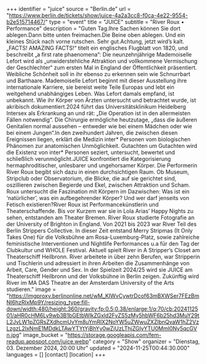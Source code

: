 +++
identifier = "juice"
source = "Berlin.de"
url = "https://www.berlin.de/tickets/show/juice-4a2a3cc8-f0ca-4e22-9554-b2e515714467/"
type = "event"
title = "JUICE"
subtitle = "River Roux • Performance"
description = "Guten Tag.Ihre Sachen können Sie dort ablegen.Dann bitte unten freimachen.Die Beine oben ablegen. Und ein kleines Stück nach vorne rutschen. Sehr gut.Achtung, jetzt wird’s kalt.„FACTS! AMAZING FACTS!“ titelt ein englisches Flugblatt von 1820, und beschreibt „a first rate phaenomena“: Die neunzehnjährige Mademoiselle Lefort wird als „unwiderstehliche Attraktion und vollkommene Vermischung der Geschlechter“ zum ersten Mal in England der Öffentlichkeit präsentiert. Weibliche Schönheit soll in ihr ebenso zu erkennen sein wie Schnurrbart und Barthaare. Mademoiselle Lefort beginnt mit dieser Ausstellung ihre internationale Karriere, sie bereist weite Teile Europas und lebt ein weitgehend unabhängiges Leben. Was Lefort damals empfand, ist unbekannt. Wie ihr Körper von Ärzten untersucht und betrachtet wurde, ist akribisch dokumentiert.2024 führt das Universitätsklinikum Heidelberg Intersex als Erkrankung an und rät: „Die Operation ist in den allermeisten Fällen notwendig“. Die Chirurgie ermögliche heutzutage, „dass die äußeren Genitalien normal aussehen – entweder wie bei einem Mädchen oder wie bei einem Jungen“.In den zweihundert Jahren, die zwischen diesen Ereignissen liegen, erklärt die Medizin inter* Personen vom biologischen Phänomen zur anatomischen Unmöglichkeit. Gutachten um Gutachten wird die Existenz von inter* Personen seziert, untersucht, bewertet und schließlich verunmöglicht.JUICE konfrontiert die Kategorisierung hermaphroditischer, unlesbarer und ungehorsamer Körper. Die Performerin River Roux begibt sich dazu in einen durchsichtigen Raum. Ob Museum, Stripclub oder Observatorium, die Blicke, die auf sie gerichtet sind, oszillieren zwischen Begierde und Ekel, zwischen Attraktion und Scham. Roux untersucht die Faszination mit Körpern im Dazwischen: Was ist ein ‘natürlicher’, was ein aufbegehrender Körper? Und wer darf jenseits von Fetisch existieren?River Roux ist Performancekünstlerin und Theaterschaffende. Bis vor Kurzem war sie in Lola Arias’ Happy Nights zu sehen, entstanden am Theater Bremen. River Roux studierte Fotografie an der University of Brighton in England. Von 2021 bis 2023 war River Teil des Berlin Strippers Collective. In dieser Zeit entstand Merry Stripmas (It Only Takes One) für die Volksbühne am Rosa-Luxemburg-Platz, sowie zahlreiche feministische Interventionen und Nightlife Performances u.a für den Tag der Clubkultur und WHOLE Festival. Aktuell spielt River in A Stripper‘s Closet am Theaterschiff Heilbronn. River arbeitete in über zehn Berufen, war Stripperin und Tischlerin und adressiert in ihren Arbeiten die Zusammenhänge von Arbeit, Care, Gender und Sex. In der Spielzeit 2024/25 wird sie JUICE am Theaterschiff Heilbronn und der Volksbühne in Berlin zeigen. Zukünftig wird River im MA DAS Theatre an der Amsterdam University of the Arts studieren."
image = "https://imgproxy.berlinonline.net/wM_KIWvCywtrDcof63mBXWSer7FEzBmNI6hzRIxMp9Y/resizing_type:fill-down/width:480/height:360/gravity:fp:0.5:0.38/enlarge:1/q:70/cb:2024112501/aHR0cHM6Ly9wb3B1bGEtbWlkZGxld2FyZS5zMy5hbWF6b25hd3MuY29tL2JvLW1pZGRsZXdhcmUvYm8uYmRlX2NoYW5uZWwuZXZlbnQvaW1hZ2VzLzgzL2IxNmE1MDdkLTAwYTYtYjBhYy0wZjUzLThjZGIyYTU0MmI0Ny5qcGVn.jpg"
image_bucket = "https://storage.googleapis.com/fem-readup.appspot.com/juice.webp"
category = "Show"
organizer = "Dienstag, 03. Dezember 2024, 20:00 Uhr"
updated = "2024-11-25T00:44:30.000"
languages = []
[contact]
[location]
+++